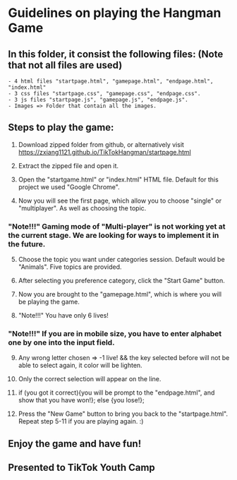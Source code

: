 # Guidelines on playing the Hangman Game

## In this folder, it consist the following files: (Note that not all files are used)
    - 4 html files "startpage.html", "gamepage.html", "endpage.html", "index.html"
    - 3 css files "startpage.css", "gamepage.css", "endpage.css".
    - 3 js files "startpage.js", "gamepage.js", "endpage.js".
    - Images => Folder that contain all the images.

## Steps to play the game:

1. Download zipped folder from github, or alternatively visit https://zxiang1121.github.io/TikTokHangman/startpage.html

2. Extract the zipped file and open it.

3. Open the "startgame.html" or "index.html" HTML file. Default for this project we used "Google Chrome".

4. Now you will see the first page, which allow you to choose "single" or "multiplayer". As well as choosing the topic.

### "Note!!!" Gaming mode of "Multi-player" is not working yet at the current stage. We are looking for ways to implement it in the future.

5. Choose the topic you want under categories session. Default would be "Animals". Five topics are provided.

6. After selecting you preference category, click the "Start Game" button.

7. Now you are brought to the "gamepage.html", which is where you will be playing the game.

8. "Note!!!" You have only 6 lives!

### "Note!!!" If you are in mobile size, you have to enter alphabet one by one into the input field.

9. Any wrong letter chosen => -1 live! && the key selected before will not be able to select again, it color will be lighten.

10. Only the correct selection will appear on the line.

11. if (you got it correct){you will be prompt to the "endpage.html", and show that you have won!};
    else {you lose!};

12. Press the "New Game" button to bring you back to the "startpage.html". Repeat step 5-11 if you are playing again. :)

## Enjoy the game and have fun!
## Presented to TikTok Youth Camp


